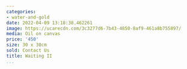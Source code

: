 ```yaml
---
categories:
- water-and-gold
date: 2022-04-09 13:18:38.462261
image: https://ucarecdn.com/3c3277d6-7b43-4850-8af9-461a8b755897/
media: Oil on canvas
price: '450'
size: 30 x 30cm
sold: Contact Us
title: Waiting II
...
```

